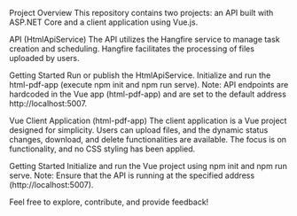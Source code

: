 
Project Overview
This repository contains two projects: an API built with ASP.NET Core and a client application using Vue.js.

API (HtmlApiService)
The API utilizes the Hangfire service to manage task creation and scheduling. Hangfire facilitates the processing of files uploaded by users.

Getting Started
Run or publish the HtmlApiService.
Initialize and run the html-pdf-app (execute npm init and npm run serve).
Note: API endpoints are hardcoded in the Vue app (html-pdf-app) and are set to the default address http://localhost:5007.

Vue Client Application (html-pdf-app)
The client application is a Vue project designed for simplicity. Users can upload files, and the dynamic status changes, download, and delete functionalities are available. The focus is on functionality, and no CSS styling has been applied.

Getting Started
Initialize and run the Vue project using npm init and npm run serve.
Note: Ensure that the API is running at the specified address (http://localhost:5007).

Feel free to explore, contribute, and provide feedback!
